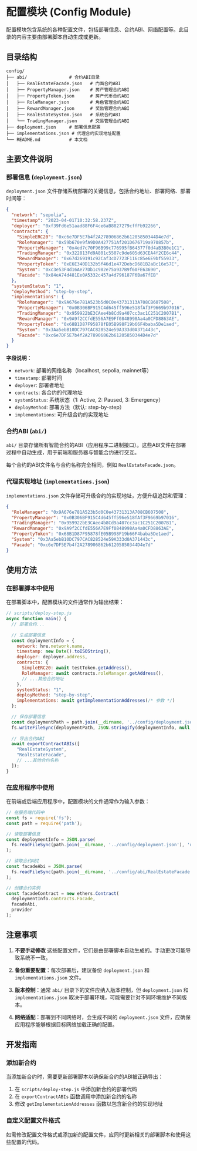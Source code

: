 # 配置模块 (Config Module)

配置模块包含系统的各种配置文件，包括部署信息、合约ABI、网络配置等。此目录的内容主要由部署脚本自动生成或更新。

## 目录结构

```
config/
├── abi/                # 合约ABI目录
│   ├── RealEstateFacade.json   # 门面合约ABI
│   ├── PropertyManager.json    # 房产管理合约ABI
│   ├── PropertyToken.json      # 房产代币合约ABI
│   ├── RoleManager.json        # 角色管理合约ABI
│   ├── RewardManager.json      # 奖励管理合约ABI
│   ├── RealEstateSystem.json   # 系统合约ABI
│   └── TradingManager.json     # 交易管理合约ABI
├── deployment.json     # 部署信息配置
├── implementations.json # 代理合约实现地址配置
└── README.md           # 本文档
```

## 主要文件说明

### 部署信息 (`deployment.json`)

`deployment.json` 文件存储系统部署的关键信息，包括合约地址、部署网络、部署时间等：

```json
{
  "network": "sepolia",
  "timestamp": "2023-04-01T10:32:58.237Z",
  "deployer": "0xf39Fd6e51aad88F6F4ce6aB8827279cffFb92266",
  "contracts": {
    "SimpleERC20": "0xc6e7DF5E7b4f2A278906862b61205850344D4e7d",
    "RoleManager": "0x59b670e9fA9D0A427751Af201D676719a970857b",
    "PropertyManager": "0x4ed7c70F96B99c776995fB64377f0d4aB3B0e1C1",
    "TradingManager": "0x322813Fd9A801c5507c9de605d63CEA4f2CE6c44",
    "RewardManager": "0x67d269191c92Caf3cD7723F116c85e6E9bf55933",
    "PropertyToken": "0xE6E340D132b5f46d1e472DebcD681B2aBc16e57E",
    "System": "0xc3e53F4d16Ae77Db1c982e75a937B9f60FE63690",
    "Facade": "0x84eA74d481Ee0A5332c457a4d796187F6Ba67fEB"
  },
  "systemStatus": "1",
  "deployMethod": "step-by-step",
  "implementations": {
    "RoleManager": "0x9A676e781A523b5d0C0e43731313A708CB607508",
    "PropertyManager": "0x0B306BF915C4d645ff596e518fAf3F9669b97016",
    "TradingManager": "0x959922bE3CAee4b8Cd9a407cc3ac1C251C2007B1",
    "RewardManager": "0x9A9f2CCfdE556A7E9Ff0848998Aa4a0CFD8863AE",
    "PropertyToken": "0x68B1D87F95878fE05B998F19b66F4baba5De1aed",
    "System": "0x3Aa5ebB10DC797CAC828524e59A333d0A371443c",
    "Facade": "0xc6e7DF5E7b4f2A278906862b61205850344D4e7d"
  }
}
```

**字段说明：**

- `network`: 部署的网络名称（localhost, sepolia, mainnet等）
- `timestamp`: 部署时间
- `deployer`: 部署者地址
- `contracts`: 各合约的代理地址
- `systemStatus`: 系统状态（1: Active, 2: Paused, 3: Emergency）
- `deployMethod`: 部署方法（默认: step-by-step）
- `implementations`: 可升级合约的实现地址

### 合约ABI (`abi/`)

`abi/` 目录存储所有智能合约的ABI（应用程序二进制接口）。这些ABI文件在部署过程中自动生成，用于前端和服务器与智能合约进行交互。

每个合约的ABI文件名与合约名称完全相同，例如 `RealEstateFacade.json`。

### 代理实现地址 (`implementations.json`)

`implementations.json` 文件存储可升级合约的实现地址，方便升级追踪和管理：

```json
{
  "RoleManager": "0x9A676e781A523b5d0C0e43731313A708CB607508",
  "PropertyManager": "0x0B306BF915C4d645ff596e518fAf3F9669b97016",
  "TradingManager": "0x959922bE3CAee4b8Cd9a407cc3ac1C251C2007B1",
  "RewardManager": "0x9A9f2CCfdE556A7E9Ff0848998Aa4a0CFD8863AE",
  "PropertyToken": "0x68B1D87F95878fE05B998F19b66F4baba5De1aed",
  "System": "0x3Aa5ebB10DC797CAC828524e59A333d0A371443c",
  "Facade": "0xc6e7DF5E7b4f2A278906862b61205850344D4e7d"
}
```

## 使用方法

### 在部署脚本中使用

在部署脚本中，配置模块的文件通常作为输出结果：

```javascript
// scripts/deploy-step.js
async function main() {
  // 部署合约...
  
  // 生成部署信息
  const deploymentInfo = {
    network: hre.network.name,
    timestamp: new Date().toISOString(),
    deployer: deployer.address,
    contracts: {
      SimpleERC20: await testToken.getAddress(),
      RoleManager: await contracts.roleManager.getAddress(),
      // ...其他合约地址
    },
    systemStatus: "1",
    deployMethod: "step-by-step",
    implementations: await getImplementationAddresses(/* 参数 */)
  };

  // 保存部署信息
  const deploymentPath = path.join(__dirname, '../config/deployment.json');
  fs.writeFileSync(deploymentPath, JSON.stringify(deploymentInfo, null, 2));
  
  // 导出合约ABI
  await exportContractABIs([
    "RealEstateSystem",
    "RealEstateFacade",
    // ...其他合约名称
  ]);
}
```

### 在应用程序中使用

在前端或后端应用程序中，配置模块的文件通常作为输入参数：

```javascript
// 在服务端代码中
const fs = require('fs');
const path = require('path');

// 读取部署信息
const deploymentInfo = JSON.parse(
  fs.readFileSync(path.join(__dirname, '../config/deployment.json'), 'utf8')
);

// 读取合约ABI
const facadeAbi = JSON.parse(
  fs.readFileSync(path.join(__dirname, '../config/abi/RealEstateFacade.json'), 'utf8')
);

// 创建合约实例
const facadeContract = new ethers.Contract(
  deploymentInfo.contracts.Facade,
  facadeAbi,
  provider
);
```

## 注意事项

1. **不要手动修改** 这些配置文件，它们是由部署脚本自动生成的。手动更改可能导致系统不一致。

2. **备份重要配置**：每次部署后，建议备份 `deployment.json` 和 `implementations.json` 文件。

3. **版本控制**：通常 `abi/` 目录下的文件应纳入版本控制，但 `deployment.json` 和 `implementations.json` 取决于部署环境，可能需要针对不同环境维护不同版本。

4. **网络适配**：部署到不同网络时，会生成不同的 `deployment.json` 文件，应确保应用程序能够根据目标网络加载正确的配置。

## 开发指南

### 添加新合约

当添加新合约时，需要更新部署脚本以确保新合约的ABI被正确导出：

1. 在 `scripts/deploy-step.js` 中添加新合约的部署代码
2. 在 `exportContractABIs` 函数调用中添加新合约的名称
3. 修改 `getImplementationAddresses` 函数以包含新合约的实现地址

### 自定义配置文件格式

如需修改配置文件格式或添加新的配置文件，应同时更新相关的部署脚本和使用这些配置的代码。 
